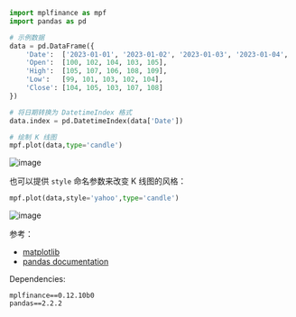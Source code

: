 ```python
import mplfinance as mpf
import pandas as pd

# 示例数据
data = pd.DataFrame({
    'Date':  ['2023-01-01', '2023-01-02', '2023-01-03', '2023-01-04', '2023-01-05'],
    'Open':  [100, 102, 104, 103, 105],
    'High':  [105, 107, 106, 108, 109],
    'Low':   [99, 101, 103, 102, 104],
    'Close': [104, 105, 103, 107, 108]
})

# 将日期转换为 DatetimeIndex 格式
data.index = pd.DatetimeIndex(data['Date'])

# 绘制 K 线图
mpf.plot(data,type='candle')
```

![image](https://img2024.cnblogs.com/blog/2778973/202406/2778973-20240619022209708-784845366.svg)

也可以提供 `style` 命名参数来改变 K 线图的风格：

```python
mpf.plot(data,style='yahoo',type='candle')
```

![image](https://img2024.cnblogs.com/blog/2778973/202406/2778973-20240619022405021-780736598.svg)

参考：

- [matplotlib](https://github.com/matplotlib/mplfinance#tutorials)
- [pandas documentation](https://pandas.pydata.org/pandas-docs/stable/)

Dependencies:

```
mplfinance==0.12.10b0
pandas==2.2.2
```